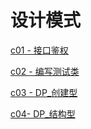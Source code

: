 # 设计模式

[c01 - 接口鉴权](src/main/java/c01/README.md)

[c02 - 编写测试类](src/main/java/c02/README.md)

[c03 - DP_创建型](src/main/java/c03/创建型设计模式.md)

[c04- DP_结构型](src/main/java/c04/结构型设计模式.md)